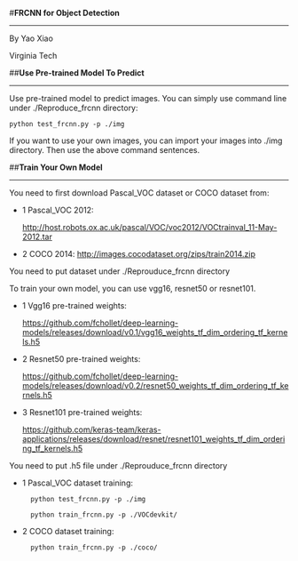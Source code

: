 #**FRCNN for Object Detection**
***
By Yao Xiao

Virginia Tech

##**Use Pre-trained Model To Predict**
***

Use pre-trained model to predict images. You can simply use command line under ./Reproduce_frcnn directory: 

    python test_frcnn.py -p ./img

If you want to use your own images, you can import your images into ./img directory. Then use the above command sentences.

##**Train Your Own Model**
***

You need to first download Pascal_VOC dataset or COCO dataset from:

* 1 Pascal_VOC 2012: 

    http://host.robots.ox.ac.uk/pascal/VOC/voc2012/VOCtrainval_11-May-2012.tar   

* 2 COCO 2014: 
    http://images.cocodataset.org/zips/train2014.zip

You need to put dataset under ./Reprouduce_frcnn directory

To train your own model, you can use vgg16, resnet50 or resnet101.

* 1 Vgg16 pre-trained weights: 

    https://github.com/fchollet/deep-learning-models/releases/download/v0.1/vgg16_weights_tf_dim_ordering_tf_kernels.h5

* 2 Resnet50 pre-trained weights:
    
    https://github.com/fchollet/deep-learning-models/releases/download/v0.2/resnet50_weights_tf_dim_ordering_tf_kernels.h5

* 3  Resnet101 pre-trained weights:

    https://github.com/keras-team/keras-applications/releases/download/resnet/resnet101_weights_tf_dim_ordering_tf_kernels.h5

You need to put .h5 file under ./Reprouduce_frcnn directory
* 1 Pascal_VOC dataset training:

        python test_frcnn.py -p ./img

        python train_frcnn.py -p ./VOCdevkit/

* 2 COCO dataset training:

        python train_frcnn.py -p ./coco/
